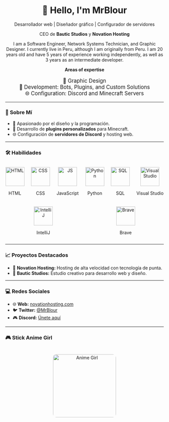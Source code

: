 <div align="center">
  <h1>👋 Hello, I'm MrBlour</h1>
  <p>Desarrollador web | Diseñador gráfico | Configurador de servidores</p>
  <p>CEO de <strong>Bautic Studios</strong> y <strong>Novation Hosting</strong></p>
  <p>I am a Software Engineer, Network Systems Technician, and Graphic Designer. I currently live in Peru, although I am originally from Peru. I am 20 years old and have 5 years of experience working independently, as well as 3 years as an intermediate developer.</p>
  <p><strong>Areas of expertise</strong></p>
  <ul style="list-style-type: none; padding: 0; font-size: 1.2em;">
    <li>🎨 Graphic Design</li>
    <li>🧩 Development: Bots, Plugins, and Custom Solutions</li>
    <li>🌐 Configuration: Discord and Minecraft Servers</li>
  </ul>
</div>

---

### 🚀 **Sobre Mí**
- 🎨 Apasionado por el diseño y la programación.
- 🧩 Desarrollo de **plugins personalizados** para Minecraft.
- 🌐 Configuración de **servidores de Discord** y hosting web.

---

### 🛠️ **Habilidades**
<div align="center" style="display: flex; justify-content: space-around; flex-wrap: wrap; gap: 20px; margin-top: 30px;">
  <div style="display: flex; justify-content: center; align-items: center; flex-direction: column;">
    <img src="https://cdn.jsdelivr.net/gh/tandpfun/skill-icons/icons/html-5.svg" alt="HTML" width="60" />
    <p>HTML</p>
  </div>
  <div style="display: flex; justify-content: center; align-items: center; flex-direction: column;">
    <img src="https://cdn.jsdelivr.net/gh/tandpfun/skill-icons/icons/css3.svg" alt="CSS" width="60" />
    <p>CSS</p>
  </div>
  <div style="display: flex; justify-content: center; align-items: center; flex-direction: column;">
    <img src="https://cdn.jsdelivr.net/gh/tandpfun/skill-icons/icons/javascript.svg" alt="JS" width="60" />
    <p>JavaScript</p>
  </div>
  <div style="display: flex; justify-content: center; align-items: center; flex-direction: column;">
    <img src="https://cdn.jsdelivr.net/gh/tandpfun/skill-icons/icons/python.svg" alt="Python" width="60" />
    <p>Python</p>
  </div>
  <div style="display: flex; justify-content: center; align-items: center; flex-direction: column;">
    <img src="https://cdn.jsdelivr.net/gh/tandpfun/skill-icons/icons/mysql.svg" alt="SQL" width="60" />
    <p>SQL</p>
  </div>
  <div style="display: flex; justify-content: center; align-items: center; flex-direction: column;">
    <img src="https://cdn.jsdelivr.net/gh/tandpfun/skill-icons/icons/visualstudio.svg" alt="Visual Studio" width="60" />
    <p>Visual Studio</p>
  </div>
  <div style="display: flex; justify-content: center; align-items: center; flex-direction: column;">
    <img src="https://cdn.jsdelivr.net/gh/tandpfun/skill-icons/icons/intellij.svg" alt="IntelliJ" width="60" />
    <p>IntelliJ</p>
  </div>
  <div style="display: flex; justify-content: center; align-items: center; flex-direction: column;">
    <img src="https://cdn.jsdelivr.net/gh/tandpfun/skill-icons/icons/brave.svg" alt="Brave" width="60" />
    <p>Brave</p>
  </div>
</div>

---

### 📈 **Proyectos Destacados**
- 🚀 **Novation Hosting:** Hosting de alta velocidad con tecnología de punta.  
- 🎨 **Bautic Studios:** Estudio creativo para desarrollo web y diseño.  

---

### 💻 **Redes Sociales**
- 🌐 **Web:** [novationhosting.com](https://novationhosting.com)  
- 🐦 **Twitter:** [@MrBlour](https://twitter.com/xpedz_mc)  
- 🎮 **Discord:** [Únete aquí](https://discord.gg/6fXKg7f5Uc)

---

### 🎮 **Stick Anime Girl**
<div align="center">
  <img src="https://i.imgflip.com/65efzo.gif" alt="Anime Girl" width="200" style="border-radius: 10px; margin-top: 20px;" />
</div>
